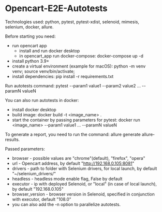 # Opencart-E2E-Autotests
Technologies used: python, pytest, pytest-xdist, selenoid, mimesis, selenium, docker, allure.

Before starting you need:
- run opencart app
  - install and run docker desktop
  - in opencart_app run docker-compose: docker-compose up -d
- install python 3.9+
- create a virtual environment (example for macOS): python -m venv venv; source venv/bin/activate;
- install dependencies: pip install -r requirements.txt

Run autotests command: pytest --param1 value1 --param2 value2 ... --paramN valueN

You can also run autotests in docker:
- install docker desktop
- build image: docker build -t <image_name> .
- start the container by passing parameters for pytest: docker run <image_name> --param1 value1 ... --paramN valueN

To generate a report, you need to run the command: allure generate allure-results.

Passed parameters:
- browser - possible values are "chrome"(default), "firefox", "opera"
- url - Opencart address, by default "http://192.168.0.105:8081"
- drivers - path to folder with Selenium drivers, for local launch, by default "~/selenium_drivers/"
- headless - headless mode enable flag, False by default
- executor - ip with deployed Selenoid, or "local" (in case of local launch), by default "192.168.0.105"
- browser_version - browser version in Selenoid, specified in conjunction with executor, default "108.0"
- you can also add the -n option to parallelize autotests.
